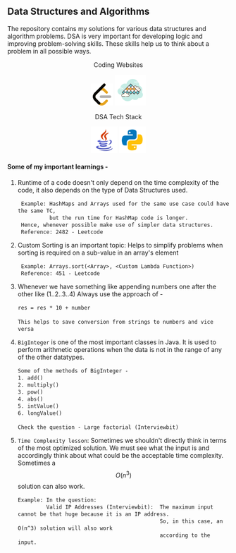 ## Data Structures and Algorithms


The repository contains my solutions for various data structures and algorithm problems.
DSA is very important for developing logic and improving problem-solving skills. These skills help us to think about a problem in all possible ways. 

<p align="center">Coding Websites</p>
<p align="center">
<img src="Readme Resources/leetcode_icon.png" height="50px" width="50px" alt="">
<img src="Readme Resources/interview_bit_2.png" height="70px" width="70px" alt="">
</p>

<p align="center">DSA Tech Stack</p>
<p align="center">
<img src="Readme Resources/java_icon.png" height="60px" width="60px" alt="">
<img src="Readme Resources/python_icon.png" height="60px" width="60px" alt="">
</p>

#### Some of my important learnings - 
1. Runtime of a code doesn't only depend on the time complexity of the code, it also depends on the type of Data Structures used.
   ```
    Example: HashMaps and Arrays used for the same use case could have the same TC,
             but the run time for HashMap code is longer.
    Hence, whenever possible make use of simpler data structures.
    Reference: 2482 - Leetcode
   ```

2. Custom Sorting is an important topic: Helps to simplify problems when sorting is required on a sub-value in an array's element

   ```
    Example: Arrays.sort(<Array>, <Custom Lambda Function>)
    Reference: 451 - Leetcode
   ```

3. Whenever we have something like appending numbers one after the other like (1..2..3..4)
   Always use the approach of -
   ```
   res = res * 10 + number

   This helps to save conversion from strings to numbers and vice versa
   ```

4. `BigInteger` is one of the most important classes in Java. It is used to perform arithmetic operations when the data is not in the
   range of any of the other datatypes.
   ```
   Some of the methods of BigInteger -
   1. add()
   2. multiply()
   3. pow()
   4. abs()
   5. intValue()
   6. longValue()

   Check the question - Large factorial (Interviewbit)
   ```

5. `Time Complexity lesson`: Sometimes we shouldn't directly think in terms of the most optimized solution. We must see what the input is and accordingly think about what could be the acceptable time complexity.
   Sometimes a $$O(n^3)$$ solution can also work.
   ```
   Example: In the question:
            Valid IP Addresses (Interviewbit):  The maximum input cannot be that huge because it is an IP address.
                                                So, in this case, an O(n^3) solution will also work
                                                according to the input.
   ```
